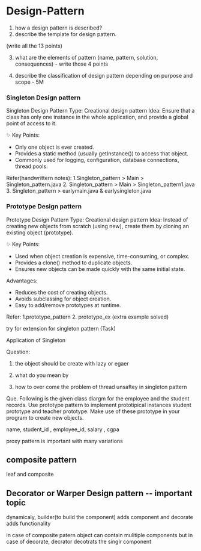 # Design-Pattern



1. how a design pattern is described? 
2. describe the template for design pattern.

(write all the 13 points)

3. what are the elements of pattern
(name, pattern, solution, consequences) - write those 4 points

4. describe the classification of design pattern depending on purpose and scope - 5M

### Singleton Design pattern
Singleton Design Pattern 
Type: Creational design pattern
Idea: Ensure that a class has only one instance in the whole application, and provide a global point of access to it.

✨ Key Points:
- Only one object is ever created.
- Provides a static method (usually getInstance()) to access that object.
- Commonly used for logging, configuration, database connections, thread pools.

Refer(handwrittern notes): 1.Singleton_pattern > Main > Singleton_pattern.java
        2. Singleton_pattern > Main > Singleton_pattern1.java
        3. Singleton_pattern > earlymain.java & earlysingleton.java


### Prototype Design pattern
Prototype Design Pattern 
Type: Creational design pattern
Idea: Instead of creating new objects from scratch (using new), create them by cloning an existing object (prototype).

✨ Key Points:
- Used when object creation is expensive, time-consuming, or complex.
- Provides a clone() method to duplicate objects.
- Ensures new objects can be made quickly with the same initial state.

Advantages:
- Reduces the cost of creating objects.
- Avoids subclassing for object creation.
- Easy to add/remove prototypes at runtime.

Refer: 1.prototype_pattern 
        2. prototype_ex (extra example solved)



try for extension for singleton pattern (Task)

Application of Singleton


Question: 
1. the object should be create with lazy or egaer

2. what do you mean by 

3. how to over come the problem of thread unsaftey in singleton pattern



Que. Following is the given class diargm for the employee and the student records. Use prototype pattern to implement prototipical instances student prototype and teacher prototype. Make use of these prototype in your program to create new objects.

name,  student_id , employee_id, salary , cgpa


proxy pattern is important with many variations



## composite pattern 
leaf and composite



## Decorator or Warper Design pattern  -- important topic

dynamicaly, builder(to build the component) adds component and decorate adds functionality

in case of composite patern object can contain mulitiple components but in case of decorate, decrator decotrats the singlr component